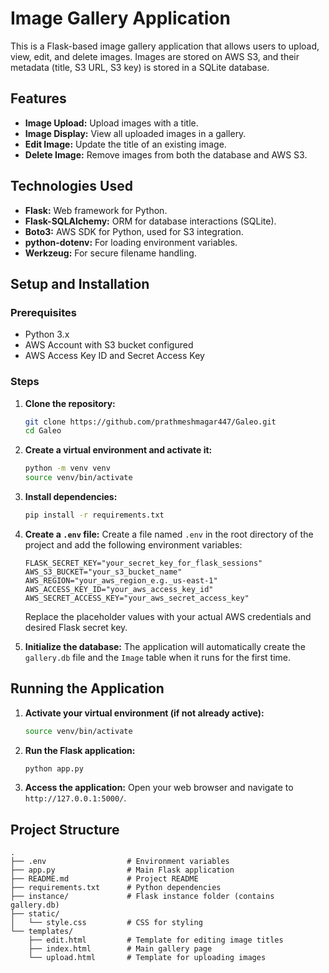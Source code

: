 # Image Gallery Application

This is a Flask-based image gallery application that allows users to upload, view, edit, and delete images. Images are stored on AWS S3, and their metadata (title, S3 URL, S3 key) is stored in a SQLite database.

## Features

- **Image Upload:** Upload images with a title.
- **Image Display:** View all uploaded images in a gallery.
- **Edit Image:** Update the title of an existing image.
- **Delete Image:** Remove images from both the database and AWS S3.

## Technologies Used

- **Flask:** Web framework for Python.
- **Flask-SQLAlchemy:** ORM for database interactions (SQLite).
- **Boto3:** AWS SDK for Python, used for S3 integration.
- **python-dotenv:** For loading environment variables.
- **Werkzeug:** For secure filename handling.

## Setup and Installation

### Prerequisites

- Python 3.x
- AWS Account with S3 bucket configured
- AWS Access Key ID and Secret Access Key

### Steps

1. **Clone the repository:**
   ```bash
   git clone https://github.com/prathmeshmagar447/Galeo.git
   cd Galeo
   ```

2. **Create a virtual environment and activate it:**
   ```bash
   python -m venv venv
   source venv/bin/activate
   ```

3. **Install dependencies:**
   ```bash
   pip install -r requirements.txt
   ```

4. **Create a `.env` file:**
   Create a file named `.env` in the root directory of the project and add the following environment variables:

   ```
   FLASK_SECRET_KEY="your_secret_key_for_flask_sessions"
   AWS_S3_BUCKET="your_s3_bucket_name"
   AWS_REGION="your_aws_region_e.g._us-east-1"
   AWS_ACCESS_KEY_ID="your_aws_access_key_id"
   AWS_SECRET_ACCESS_KEY="your_aws_secret_access_key"
   ```
   Replace the placeholder values with your actual AWS credentials and desired Flask secret key.

5. **Initialize the database:**
   The application will automatically create the `gallery.db` file and the `Image` table when it runs for the first time.

## Running the Application

1. **Activate your virtual environment (if not already active):**
   ```bash
   source venv/bin/activate
   ```

2. **Run the Flask application:**
   ```bash
   python app.py
   ```

3. **Access the application:**
   Open your web browser and navigate to `http://127.0.0.1:5000/`.

## Project Structure

```
.
├── .env                  # Environment variables
├── app.py                # Main Flask application
├── README.md             # Project README
├── requirements.txt      # Python dependencies
├── instance/             # Flask instance folder (contains gallery.db)
├── static/
│   └── style.css         # CSS for styling
└── templates/
    ├── edit.html         # Template for editing image titles
    ├── index.html        # Main gallery page
    └── upload.html       # Template for uploading images
